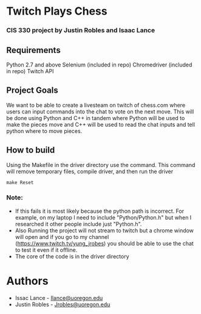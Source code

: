 # Twitch Plays Chess
### CIS 330 project by Justin Robles and Isaac Lance

## Requirements
Python 2.7 and above
Selenium (included in repo)
Chromedriver (included in repo)
Twitch API

## Project Goals
We want to be able to create a livesteam on twitch of chess.com where users can input commands into the chat to vote on the next move. This will be done using Python and C++ in tandem where Python will be used to make the pieces move and C++ will be used to read the chat inputs and tell python where to move pieces.

## How to build
Using the Makefile in the driver directory use the command. This command will remove temporary files, compile driver, and then run the driver
```
make Reset
```

### Note:
* If this fails it is most likely because the python path is incorrect. For example, on my laptop I need to include "Python/Python.h" but when I researched it other people include just "Python.h".
* Also Running the project will not stream to twitch but a chrome window will open and if you go to my channel (https://www.twitch.tv/yung_jrobes) you should be able to use the chat to test it even if it offline.
* The core of the code is in the driver directory


# Authors
* Issac Lance - Ilance@uoregon.edu
* Justin Robles - Jrobles@uoregon.edu


